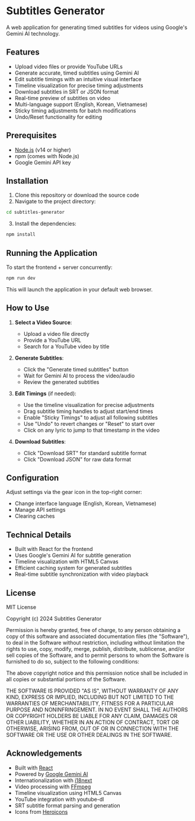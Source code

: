 # Subtitles Generator

A web application for generating timed subtitles for videos using Google's Gemini AI technology.

## Features

- Upload video files or provide YouTube URLs
- Generate accurate, timed subtitles using Gemini AI
- Edit subtitle timings with an intuitive visual interface
- Timeline visualization for precise timing adjustments
- Download subtitles in SRT or JSON format
- Real-time preview of subtitles on video
- Multi-language support (English, Korean, Vietnamese)
- Sticky timing adjustments for batch modifications
- Undo/Reset functionality for editing

## Prerequisites

- [Node.js](https://nodejs.org/) (v14 or higher)
- npm (comes with Node.js)
- Google Gemini API key

## Installation

1. Clone this repository or download the source code
2. Navigate to the project directory:

```bash
cd subtitles-generator
```

3. Install the dependencies:

```bash
npm install
```

## Running the Application

To start the frontend + server concurrently:

```bash
npm run dev
```

This will launch the application in your default web browser.


## How to Use

1. **Select a Video Source**:
   - Upload a video file directly
   - Provide a YouTube URL
   - Search for a YouTube video by title

2. **Generate Subtitles**:
   - Click the "Generate timed subtitles" button
   - Wait for Gemini AI to process the video/audio
   - Review the generated subtitles

3. **Edit Timings** (if needed):
   - Use the timeline visualization for precise adjustments
   - Drag subtitle timing handles to adjust start/end times
   - Enable "Sticky Timings" to adjust all following subtitles
   - Use "Undo" to revert changes or "Reset" to start over
   - Click on any lyric to jump to that timestamp in the video

4. **Download Subtitles**:
   - Click "Download SRT" for standard subtitle format
   - Click "Download JSON" for raw data format

## Configuration

Adjust settings via the gear icon in the top-right corner:
- Change interface language (English, Korean, Vietnamese)
- Manage API settings
- Clearing caches

## Technical Details

- Built with React for the frontend
- Uses Google's Gemini AI for subtitle generation
- Timeline visualization with HTML5 Canvas
- Efficient caching system for generated subtitles
- Real-time subtitle synchronization with video playback

## License

MIT License

Copyright (c) 2024 Subtitles Generator

Permission is hereby granted, free of charge, to any person obtaining a copy
of this software and associated documentation files (the "Software"), to deal
in the Software without restriction, including without limitation the rights
to use, copy, modify, merge, publish, distribute, sublicense, and/or sell
copies of the Software, and to permit persons to whom the Software is
furnished to do so, subject to the following conditions:

The above copyright notice and this permission notice shall be included in all
copies or substantial portions of the Software.

THE SOFTWARE IS PROVIDED "AS IS", WITHOUT WARRANTY OF ANY KIND, EXPRESS OR
IMPLIED, INCLUDING BUT NOT LIMITED TO THE WARRANTIES OF MERCHANTABILITY,
FITNESS FOR A PARTICULAR PURPOSE AND NONINFRINGEMENT. IN NO EVENT SHALL THE
AUTHORS OR COPYRIGHT HOLDERS BE LIABLE FOR ANY CLAIM, DAMAGES OR OTHER
LIABILITY, WHETHER IN AN ACTION OF CONTRACT, TORT OR OTHERWISE, ARISING FROM,
OUT OF OR IN CONNECTION WITH THE SOFTWARE OR THE USE OR OTHER DEALINGS IN THE
SOFTWARE.

## Acknowledgements

- Built with [React](https://reactjs.org/)
- Powered by [Google Gemini AI](https://deepmind.google/technologies/gemini/)
- Internationalization with [i18next](https://www.i18next.com/)
- Video processing with [FFmpeg](https://ffmpeg.org/)
- Timeline visualization using HTML5 Canvas
- YouTube integration with youtube-dl
- SRT subtitle format parsing and generation
- Icons from [Heroicons](https://heroicons.com/)